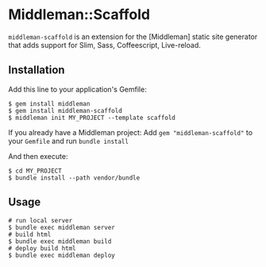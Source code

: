 # Middleman::Scaffold

`middleman-scaffold` is an extension for the [Middleman] static site generator that adds support for Slim, Sass, Coffeescript, Live-reload.

## Installation

Add this line to your application's Gemfile:

    $ gem install middleman 
    $ gem install middleman-scaffold 
    $ middleman init MY_PROJECT --template scaffold

If you already have a Middleman project: Add `gem "middleman-scaffold"` to your `Gemfile` and run `bundle install`

And then execute:

    $ cd MY_PROJECT
    $ bundle install --path vendor/bundle

## Usage
    
    # run local server
    $ bundle exec middleman server
    # build html
    $ bundle exec middleman build
    # deploy build html
    $ bundle exec middleman deploy
